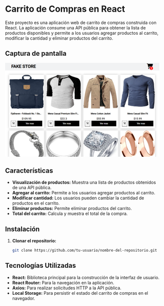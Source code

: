 # Carrito de Compras en React

Este proyecto es una aplicación web de carrito de compras construida con React. La aplicación consume una API pública para obtener la lista de productos disponibles y permite a los usuarios agregar productos al carrito, modificar la cantidad y eliminar productos del carrito.

## Captura de pantalla

![Captura de Pantalla de la Aplicación](src/assets/carrito-compras.png)

## Características

- **Visualización de productos:** Muestra una lista de productos obtenidos de una API pública.
- **Agregar al carrito:** Permite a los usuarios agregar productos al carrito.
- **Modificar cantidad:** Los usuarios pueden cambiar la cantidad de productos en el carrito.
- **Eliminar productos:** Permite eliminar productos del carrito.
- **Total del carrito:** Calcula y muestra el total de la compra.

## Instalación

1. **Clonar el repositorio:**

   ```bash
   git clone https://github.com/tu-usuario/nombre-del-repositorio.git

## Tecnologías Utilizadas

- **React:** Biblioteca principal para la construcción de la interfaz de usuario.
- **React Router:** Para la navegación en la aplicación.
- **Axios:** Para realizar solicitudes HTTP a la API pública.
- **Local Storage:** Para persistir el estado del carrito de compras en el navegador.
